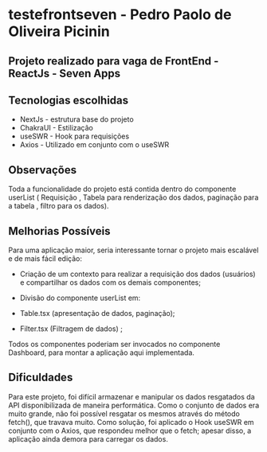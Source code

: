 # testefrontseven -  Pedro Paolo de Oliveira Picinin

## Projeto realizado para vaga de FrontEnd - ReactJs - Seven Apps

## Tecnologias escolhidas

- NextJs - estrutura base do projeto
- ChakraUI - Estilização
- useSWR - Hook para requisições
- Axios - Utilizado em conjunto com o useSWR

## Observações

Toda a funcionalidade do projeto está contida dentro do componente userList ( Requisição , Tabela para renderização dos dados, paginação para a tabela , filtro para os dados). 

## Melhorias Possíveis

Para uma aplicação maior, seria interessante tornar o projeto mais escalável e de mais fácil edição:

- Criação de um contexto para realizar a requisição dos dados (usuários) e compartilhar os dados com os demais componentes;

- Divisão do componente userList em:
- Table.tsx (apresentação de dados, paginação);
- Filter.tsx (Filtragem de dados) ;

Todos os componentes poderiam ser invocados no componente Dashboard, para montar a aplicação aqui implementada.

## Dificuldades

Para este projeto, foi difícil armazenar e manipular os dados resgatados da API disponibilizada de maneira performática. Como o conjunto de dados era muito grande, não foi possível resgatar os mesmos através do método fetch(), que travava muito. Como solução, foi aplicado o Hook useSWR em conjunto com o Axios, que respondeu melhor que o fetch; apesar disso, a aplicação ainda demora para carregar os dados.
